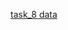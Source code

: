 [task_8 data](https://drive.google.com/drive/folders/1TMI02eDu1NCu035dTK9PiT5CkhRMMjCi?usp=sharing)
